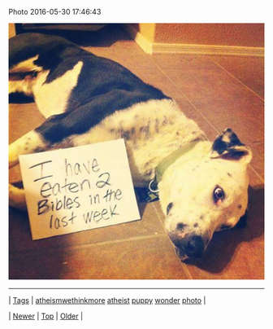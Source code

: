 <!--
title: Photo 2016-05-30 17
date: 2020-06-28T15:27:00.117Z
tags: atheismwethinkmore, atheist, puppy, wonder, photo
-->


Photo 2016-05-30 17:46:43

![](145162369499-0.jpg)

<!--BOTTOM-POST-NAVIGATION-->
---

| [Tags](tags.md) | [atheismwethinkmore](tag-atheismwethinkmore.md) [atheist](tag-atheist.md) [puppy](tag-puppy.md) [wonder](tag-wonder.md) [photo](tag-photo.md) |

| [Newer](145118868179.md) | [Top](index.md) | [Older](145204046879.md) |